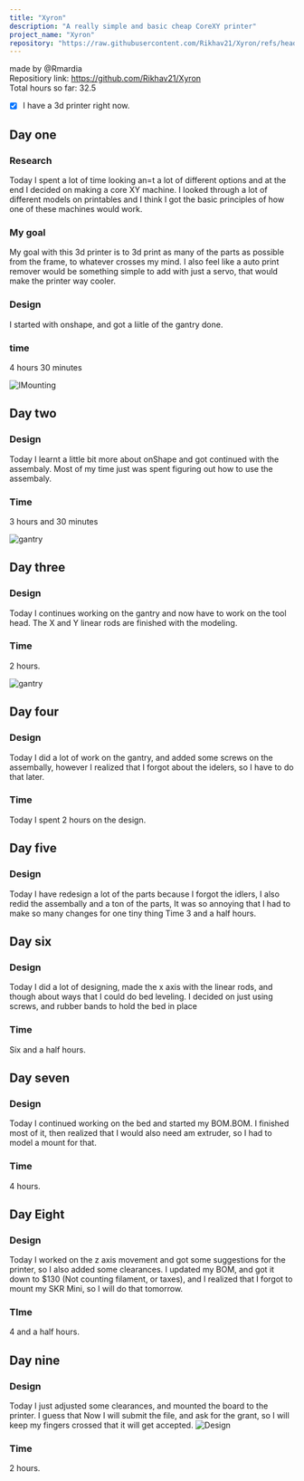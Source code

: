 ```yaml
---
title: "Xyron"
description: "A really simple and basic cheap CoreXY printer"
project_name: "Xyron"
repository: "https://raw.githubusercontent.com/Rikhav21/Xyron/refs/heads/main/design.md"
---
```

made by @Rmardia \
Repositiory link: https://github.com/Rikhav21/Xyron \
Total hours so far: 32.5
- [x] I have a 3d printer right now.
## Day one
### Research
Today I spent a lot of time looking an=t a lot of different options and at the end I decided on making a core XY machine. I looked through a lot of different models on printables and I think I got the basic principles of how one of these machines would work.
### My goal
My goal with this 3d printer is to 3d print as many of the parts as possible from the frame, to whatever crosses my mind. I also feel like a auto print remover would be something simple to add with just a servo, that would make the printer way cooler.
### Design
I started with onshape, and got a liitle of the gantry done. 
### time
4 hours 30 minutes

![IMounting](https://hc-cdn.hel1.your-objectstorage.com/s/v3/5abbf7d05d71e0fe3b4832df686e057294201fd2_image.png) 
## Day two
### Design
Today I learnt a little bit more about onShape and got continued with the assembaly. Most of my time just was spent figuring out how to use the assembaly.
### Time
3 hours and 30 minutes

![gantry](https://hc-cdn.hel1.your-objectstorage.com/s/v3/f9479e545415152b83557be21132319edbca0ca3_image.png)
## Day three
### Design
Today I continues working on the gantry and now have to work on the tool head. The X and Y linear rods are finished with the modeling.
### Time
2 hours.

![gantry](https://hc-cdn.hel1.your-objectstorage.com/s/v3/69f2ee63b276ca6b8ddcc5fadbf4cd25cfd2c24f_image.png)
## Day four
### Design
Today I did a lot of work on the gantry, and added some screws on the assembally, however I realized that I forgot about the idelers, so I have to do that later. 
### Time
Today I spent 2 hours on the design.
## Day five
### Design
Today I have redesign a lot of the parts because I forgot the idlers, I also redid the assembally and a ton of the parts, It was so annoying that I had to make so many changes for one tiny thing
Time 3 and a half hours.
## Day six
### Design
Today I did a lot of designing, made the x axis with the linear rods, and though about ways that I could do bed leveling. I decided on just using screws, and rubber bands to hold the bed in place
### Time
Six and a half hours.
## Day seven
### Design
Today I continued working on the bed and started my BOM.BOM. I finished most of it, then realized that I would also need am extruder, so I had to model a mount for that.
### Time
4 hours.
## Day Eight
### Design
Today I worked on the z axis movement and got some suggestions for the printer, so I also added some clearances. I updated my BOM, and got it down to $130 (Not counting filament, or taxes), and I realized that I forgot to mount my SKR Mini, so I will do that tomorrow.
### TIme
4 and a half hours.
## Day nine
### Design
Today I just adjusted some clearances, and mounted the board to the printer. I guess that Now I will submit the file, and ask for the grant, so I will keep my fingers crossed that it will get accepted.
![Design](https://hc-cdn.hel1.your-objectstorage.com/s/v3/e94fbb0cf590c2e1e21ef8fae0c81a895c2cb617_image.png)
### Time
2 hours.
